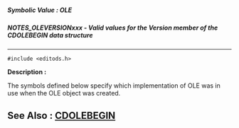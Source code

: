##### Symbolic Value : OLE
##### NOTES_OLEVERSIONxxx - Valid values for the Version member of the CDOLEBEGIN data structure
---
```
#include <editods.h>
```
**Description :**

The symbols defined below specify which implementation of OLE was in use when 
the OLE object was created.

**See Also :**
[CDOLEBEGIN](/domino-c-api-docs/reference/Data/CDOLEBEGIN)
---
